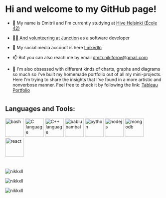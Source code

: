 <h1 align="left">Hi and welcome to my GitHub page!</h1>

- 🐝  My name is Dmitrii and I'm currently studying at <a href="https://www.hive.fi/en/">Hive Helsinki (École 42)
  
- 👨‍💻  And volunteering at <a href="https://www.hackjunction.com/">Junction</a> as a software developer
  
- 📱  My social media account is here <a href="https://www.linkedin.com/in/dmitriinikiforov/">LinkedIn</a>
  
- 📫  But you can also reach me by email dmitr.nikiforov@gmail.com
  
- 💼  I'm also obsessed with different kinds of charts, graphs and diagrams so much so I've built my homemade portfolio out of all my mini-projects. Here I'm trying to share the insights that I've found in a more artistic and nonverbose manner. Feel free to check it by following the link: <a href="https://public.tableau.com/app/profile/nikiforov.dmitrii/vizzes/">Tableau Portfolio</a>

#

<h2 align="left">Languages and Tools:</h2>

<p align='left'>
<img src="https://raw.githubusercontent.com/bablubambal/All_logo_and_pictures/1ac69ce5fbc389725f16f989fa53c62d6e1b4883/programming%20languages/bash.svg" alt="bash" height="60" width="60" />
<img src="https://raw.githubusercontent.com/bablubambal/All_logo_and_pictures/1ac69ce5fbc389725f16f989fa53c62d6e1b4883/programming%20languages/c.svg" alt="C language" height="60" width="60" />
<img src="https://raw.githubusercontent.com/bablubambal/All_logo_and_pictures/1ac69ce5fbc389725f16f989fa53c62d6e1b4883/programming%20languages/c%2B%2B.svg" alt="C++ language" height="60" width="60" /> 
<img src="https://raw.githubusercontent.com/bablubambal/All_logo_and_pictures/1ac69ce5fbc389725f16f989fa53c62d6e1b4883/programming%20languages/javascript.svg" alt="bablubambal" height="60" width="60" />
<img src="https://raw.githubusercontent.com/bablubambal/All_logo_and_pictures/1ac69ce5fbc389725f16f989fa53c62d6e1b4883/programming%20languages/python.svg" alt="python" height="60" width="60" />
<img src="https://raw.githubusercontent.com/bablubambal/All_logo_and_pictures/1ac69ce5fbc389725f16f989fa53c62d6e1b4883/frameworks/nodejs.svg" alt="nodejs" height="60" width="60" />
<img src="https://raw.githubusercontent.com/bablubambal/All_logo_and_pictures/1ac69ce5fbc389725f16f989fa53c62d6e1b4883/databases/mongodb.svg" alt="mongodb" height="60" width="60" /> 
<img src="https://raw.githubusercontent.com/bablubambal/All_logo_and_pictures/1ac69ce5fbc389725f16f989fa53c62d6e1b4883/frameworks/react.svg" alt="react" height="60" width="60" /> 
</p>

#

<div align="left">

<p><img align="center" src="https://github-readme-streak-stats.herokuapp.com/?user=nikkxll&theme=transparent" alt="nikkxll" /></p>

<p><img align="center" src="https://github-readme-stats.vercel.app/api?username=nikkxll&show_icons=true&locale=en&theme=transparent" alt="nikkxll" /></p>

<p><img align="center" src="https://github-readme-stats.vercel.app/api/top-langs?username=nikkxll&show_icons=true&locale=en&layout=compact&theme=transparent" alt="nikkxll"/></p>

</div>
